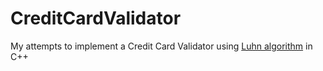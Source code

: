 # CreditCardValidator

My attempts to implement a Credit Card Validator using [Luhn algorithm](https://en.wikipedia.org/wiki/Luhn_algorithm) in C++
